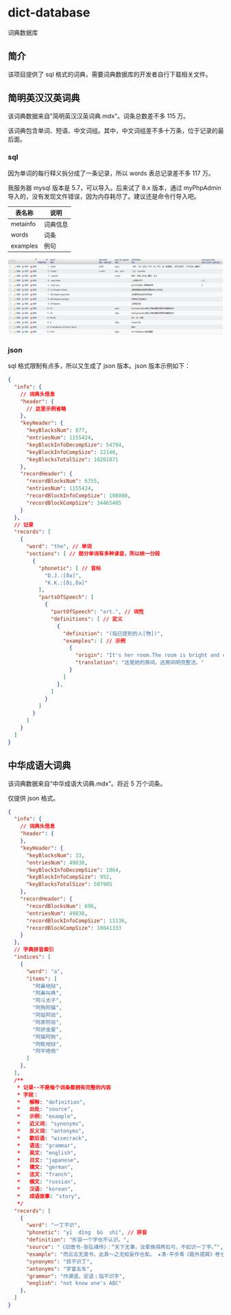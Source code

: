 # dict-database

词典数据库

## 简介

该项目提供了 sql 格式的词典，需要词典数据库的开发者自行下载相关文件。

## 简明英汉汉英词典

该词典数据来自"简明英汉汉英词典.mdx"。词条总数差不多 115 万。

该词典包含单词、短语、中文词组。其中，中文词组差不多十万条，位于记录的最后面。

### sql

因为单词的每行释义拆分成了一条记录，所以 words 表总记录差不多 117 万。

我服务器 mysql 版本是 5.7，可以导入。后来试了 8.x 版本，通过 myPhpAdmin 导入的，没有发现文件错误，因为内存耗尽了。建议还是命令行导入吧。

| 表名称   | 说明     |
| -------- | -------- |
| metainfo | 词典信息 |
| words    | 词条     |
| examples | 例句     |

![截图](./assets/images/%E7%AE%80%E6%98%8E%E8%8B%B1%E6%B1%89%E6%B1%89%E8%8B%B1%E8%AF%8D%E5%85%B8-%E6%88%AA%E5%9B%BE.jpg)

### json

sql 格式限制有点多，所以又生成了 json 版本。json 版本示例如下：

```json
{
  "info": {
    // 词典头信息
    "header": {
      // 这里示例省略
    },
    "keyHeader": {
      "keyBlocksNum": 877,
      "entriesNum": 1155424,
      "keyBlockInfoDecompSize": 54794,
      "keyBlockInfoCompSize": 22140,
      "keyBlocksTotalSize": 10261871
    },
    "recordHeader": {
      "recordBlocksNum": 6755,
      "entriesNum": 1155424,
      "recordBlockInfoCompSize": 108080,
      "recordBlockCompSize": 34465405
    }
  },
  // 记录
  "records": [
    {
      "word": "the", // 单词
      "sections": [ // 部分单词有多种读音，所以统一分段
        {
          "phonetic": [ // 音标
            "D.J.:[ðə]",
            "K.K.:[ði,ðə]"
          ],
          "partsOfSpeech": [
            {
              "partOfSpeech": "art.", // 词性
              "definitions": [ // 定义
                {
                  "definition": "(指已提到的人[物])",
                  "examples": [ // 示例
                    {
                      "origin": "It's her room.The room is bright and clean.",
                      "translation": "这是她的房间。这房间明亮整洁。"
                    }
                  ]
                },
              ]
            }
          ]
        }
      ]
    }
  ]
}
```

## 中华成语大词典

该词典数据来自“中华成语大词典.mdx”。将近 5 万个词条。

仅提供 json 格式。

```json
{
  "info": {
    // 词典头信息
    "header": {
    },
    "keyHeader": {
      "keyBlocksNum": 33,
      "entriesNum": 49838,
      "keyBlockInfoDecompSize": 1864,
      "keyBlockInfoCompSize": 952,
      "keyBlocksTotalSize": 507905
    },
    "recordHeader": {
      "recordBlocksNum": 696,
      "entriesNum": 49838,
      "recordBlockInfoCompSize": 11136,
      "recordBlockCompSize": 10041333
    }
  },
  // 字典拼音索引
  "indices": [
    {
      "word": "a",
      "items": [
        "阿鼻地狱",
        "阿鼻叫唤",
        "阿斗太子",
        "阿狗阿猫",
        "阿姑阿翁",
        "阿家阿翁",
        "阿娇金屋",
        "阿猫阿狗",
        "阿毗地狱",
        "阿平绝倒"
      ]
    },
  ],
  /**
   * 记录--不是每个词条都拥有完整的内容
   * 字段：
   *   解释: "definition",
   *   出处: "source",
   *   示例: "example",
   *   近义词: "synonyms",
   *   反义词: "antonyms",
   *   歇后语: "wisecrack",
   *   语法: "grammar",
   *   英文: "english",
   *   日文: "japanese",
   *   德文: "german",
   *   法文: "franch",
   *   俄文: "russian",
   *   汉语: "korean",
   *   成语故事: "story",
   */
  "records": [
    {
      "word": "一丁不识",
      "phonetic": "yī  dīng  bù  shí", // 拼音
      "definition": "形容一个字也不认识。",
      "source": "《旧唐书·张弘靖传》：“天下无事，汝辈挽得两石弓，不如识一丁字。”",
      "example": "而云古无类书，此真～之无知妄作也矣。 ★清·平步青《霞外捃屑》卷七",
      "synonyms": "目不识丁",
      "antonyms": "学富五车",
      "grammar": "作谓语、定语；指不识字",
      "english": "not know one's ABC"
    },
  ]
}
```
